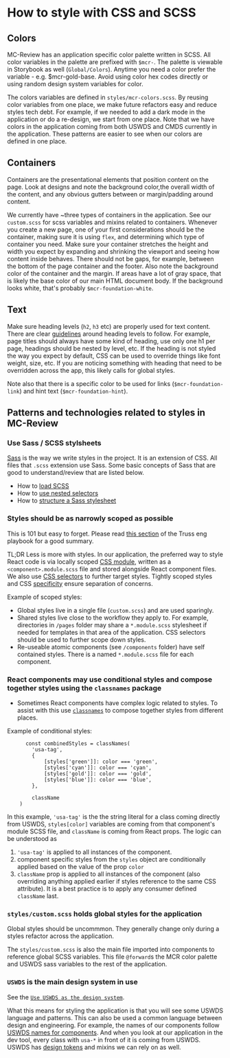 # How to style with CSS and SCSS

## Colors

MC-Review has an application specific color palette written in SCSS. All color variables in the palette are prefixed with `$mcr-`. The palette is viewable in Storybook as well (`Global/Colors`). Anytime you need a color prefer the variable -  e.g. $mcr-gold-base. Avoid using color hex codes directly or using random design system variables for color.

The colors variables are defined in  `styles/mcr-colors.scss`. By reusing color variables from one place, we make future refactors easy and reduce styles tech debt. For example, if we needed to add a dark mode in the application or do a re-design, we start from one place. Note that we have colors in the application coming from both USWDS and CMDS currently in the application. These patterns are easier to see when our colors are defined in one place.

## Containers

Containers are the presentational elements that position content on the page. Look at designs and note the background color,the overall width of the content, and any obvious gutters between or margin/padding around content.

We currently have ~three types of containers in the application. See our `custom.scss` for scss variables and mixins related to containers. Whenever you create a new page, one of your first considerations should be the container, making sure it is using `flex`, and determining which type of container you need. Make sure your container stretches the height and width you expect by expanding and shrinking the viewport and seeing how content inside behaves. There should not be gaps, for example, between the bottom of the page container and the footer. Also note the background color of the container and the margin. If areas have a lot of gray space, that is likely the base color of our main HTML document body. If the background looks white, that's probably  `$mcr-foundation-white`.

## Text

Make sure heading levels (`h2`, `h3` etc) are properly used for text content. There are clear [guidelines](https://developer.mozilla.org/en-US/docs/Web/HTML/Element/Heading_Elements) around heading levels to follow. For example, page titles should always have some kind of heading, use only one h1 per page, headings should be nested by level, etc. If the heading is not styled the way you expect by default, CSS can be used to override things like font weight, size, etc. If you are noticing something with heading that need to be overridden across the app, this likely calls for global styles.

Note also that there is a specific color to be used for links (`$mcr-foundation-link`) and hint text (`$mcr-foundation-hint`).

## Patterns and technologies related to styles in MC-Review

### Use Sass / SCSS stylsheets

[Sass](https://sass-lang.com/documentation/file.SASS_REFERENCE.html) is the way we write styles in the project. It is an extension of CSS. All files that `.scss` extension use Sass. Some basic concepts of Sass that are good to understand/review that are listed below.

- How to [load SCSS](https://sass-lang.com/documentation/at-rules/use#loading-members)
- How to [use nested selectors](https://sass-lang.com/documentation/style-rules#nesting)
- How to [structure a Sass stylesheet](https://sass-lang.com/documentation/syntax/structure)

### Styles should be as narrowly scoped as possible

This is 101 but easy to forget. Please read [this section](https://github.com/trussworks/Engineering-Playbook/blob/main/docs/web/frontend/developing-ui.md#style-with-css-modules) of the Truss eng playbook for a good summary.

TL;DR Less is more with styles. In our application, the preferred way to style React code is via locally scoped [CSS module](https://github.com/css-modules/css-modules), written as a `<component>.module.scss` file and stored alongside React component files. We also use [CSS selectors](https://developer.mozilla.org/en-US/docs/Web/CSS/Reference#selectors) to further target styles. Tightly scoped styles and CSS [specificity](https://developer.mozilla.org/en-US/docs/Web/CSS/Specificity) ensure separation of concerns.

Example of scoped styles:

- Global styles live in a single file (`custom.scss`) and are used sparingly.
- Shared styles live close to the workflow they apply to. For example, directories in  `/pages` folder may share a `*.module.scss` stylesheet if needed for templates in that area of the application. CSS selectors should be used to further scope down styles.
- Re-useable atomic components (see `/components` folder) have self contained styles. There is a named `*.module.scss` file for each component.

### React components may use conditional styles and compose together styles using the `classnames` package

- Sometimes React components have complex logic related to styles. To assist with this use [`classnames`](https://github.com/JedWatson/classnames) to compose together styles from different places.

Example of conditional styles:
  
```react
      const combinedStyles = classNames(
        'usa-tag',
        {
            [styles['green']]: color === 'green',
            [styles['cyan']]: color === 'cyan',
            [styles['gold']]: color === 'gold',
            [styles['blue']]: color === 'blue',
        },

        className
    )
  ````

In this example, `'usa-tag'` is the the string literal for a class coming directly from USWDS, `styles[color]` variables are coming from that component's module SCSS file, and `className` is coming from React props. The logic can be understood as

1. `'usa-tag'` is applied to all instances of the component.
2. component specific styles from the `styles` object are conditionally applied based on the value of the prop `color` 
3. `className` prop is applied to all instances of the component (also overriding anything applied earlier if styles reference to the same CSS attribute). It is a best practice is to apply any consumer defined `className` last.  

### `styles/custom.scss` holds global styles for the application

Global styles should be uncommmon. They generally change only during a styles refactor across the application.

The `styles/custom.scss` is also the main file imported into components to reference global SCSS variables. This file `@forward`s the MCR color palette and USWDS sass variables to the rest of the application.

### `USWDS` is the main design system in use

See the [`Use USWDS as the design system`](../architectural-decision-records/014-use-uswds-design-system.md).

What this means for styling the application is that you will see some USWDS language and patterns. This can also be used a common language between design and engineering. For example, the names of our components follow [USWDS names for components](https://designsystem.digital.gov/components/overview/). And when you look at our application in the dev tool, every class with `usa-*` in front of it is coming from USWDS. USWDS has [design tokens](https://designsystem.digital.gov/design-tokens/) and mixins we can rely on as well.
